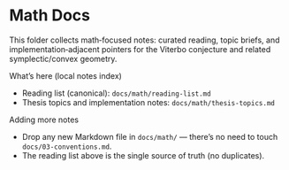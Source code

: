 # Math Docs

This folder collects math‑focused notes: curated reading, topic briefs, and implementation‑adjacent pointers for the Viterbo conjecture and related symplectic/convex geometry.

What’s here (local notes index)
- Reading list (canonical): `docs/math/reading-list.md`
- Thesis topics and implementation notes: `docs/math/thesis-topics.md`

Adding more notes
- Drop any new Markdown file in `docs/math/` — there’s no need to touch `docs/03-conventions.md`.
- The reading list above is the single source of truth (no duplicates).
